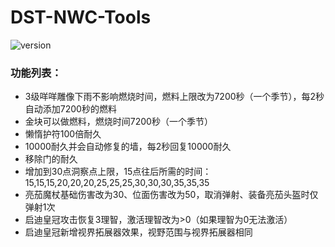 # DST-NWC-Tools

![version](https://img.shields.io/badge/Version-0.3.3-cyan)

### 功能列表：

- 3级咩咩雕像下雨不影响燃烧时间，燃料上限改为7200秒（一个季节），每2秒自动添加7200秒的燃料
- 金块可以做燃料，燃烧时间7200秒（一个季节）
- 懒惰护符100倍耐久
- 10000耐久并会自动修复的墙，每2秒回复10000耐久
- 移除门的耐久
- 增加到30点洞察点上限，15点往后所需的时间：15,15,15,20,20,20,25,25,25,30,30,30,35,35,35
- 亮茄魔杖基础伤害改为30、位面伤害改为50，取消弹射、装备亮茄头盔时仅弹射1次
- 启迪皇冠攻击恢复3理智，激活理智改为>0（如果理智为0无法激活）
- 启迪皇冠新增视界拓展器效果，视野范围与视界拓展器相同